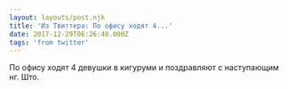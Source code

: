 ```yaml
---
layout: layouts/post.njk
title: 'Из Твиттера: По офису ходят 4...'
date: 2017-12-29T06:26:48.000Z
tags: 'from twitter'
---
```



По офису ходят 4 девушки в кигуруми и поздравляют с наступающим нг. Што.
